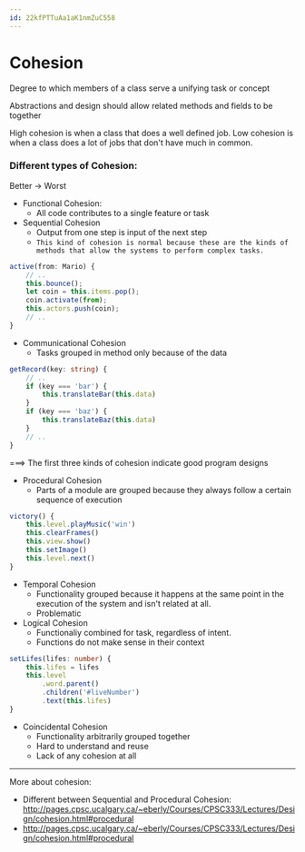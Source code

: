 ```yaml
---
id: 22kfPTTuAa1aK1nmZuC558
---
```



# Cohesion

Degree to which members of a class serve a unifying task or concept

Abstractions and design should allow related methods and fields to be together

High cohesion is when a class that does a well defined job. Low cohesion is when a class does a lot of jobs that don't have much in common.

### Different types of Cohesion:

Better -> Worst

* Functional Cohesion:
    - All code contributes to a single feature or task
* Sequential Cohesion
    - Output from one step is input of the next step
    - `This kind of cohesion is normal because these are the kinds of methods that allow the systems to perform complex tasks.`

```typescript
active(from: Mario) {
    // ..
    this.bounce();
    let coin = this.items.pop();
    coin.activate(from);
    this.actors.push(coin);
    // ..
}
```

* Communicational Cohesion
    - Tasks grouped in method only because of the data

```typescript
getRecord(key: string) {
    // ..
    if (key === 'bar') {
        this.translateBar(this.data)
    }
    if (key === 'baz') {
        this.translateBaz(this.data)
    }
    // ..
}
```
===> The first three kinds of cohesion indicate good program designs

* Procedural Cohesion
    - Parts of a module are grouped because they always follow a certain sequence of execution

```typescript
victory() {
    this.level.playMusic('win')
    this.clearFrames()
    this.view.show()
    this.setImage()
    this.level.next()
}
```

* Temporal Cohesion
    - Functionality grouped because it happens at the same point in the execution of the system and isn't related at all.
    - Problematic
* Logical Cohesion
    - Functionaliy combined for task, regardless of intent.
    - Functions do not make sense in their context

```typescript
setLifes(lifes: number) {
    this.lifes = lifes
    this.level
        .word.parent()
        .children('#liveNumber')
        .text(this.lifes)
}
```

* Coincidental Cohesion
    - Functionality arbitrarily grouped together
    - Hard to understand and reuse
    - Lack of any cohesion at all

----

More about cohesion:

- Different between Sequential and Procedural Cohesion: http://pages.cpsc.ucalgary.ca/~eberly/Courses/CPSC333/Lectures/Design/cohesion.html#procedural
- http://pages.cpsc.ucalgary.ca/~eberly/Courses/CPSC333/Lectures/Design/cohesion.html#procedural
